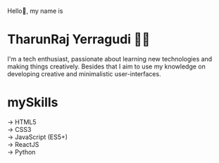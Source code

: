 Hello👋, my name is
# TharunRaj Yerragudi 👦🏻
I'm a tech enthusiast, passionate about learning new technologies and making things creatively. Besides that I aim to use my knowledge on developing creative and minimalistic user-interfaces.


# mySkills
→ HTML5 <br/>
→ CSS3 <br/>
→ JavaScript (ES5+) <br/>
→ ReactJS <br/>
→ Python <br/>

